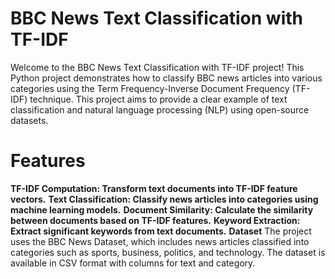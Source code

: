# BBC News Text Classification with TF-IDF

Welcome to the BBC News Text Classification with TF-IDF project! This Python project demonstrates how to classify BBC news articles into various categories using the Term Frequency-Inverse Document Frequency (TF-IDF) technique. This project aims to provide a clear example of text classification and natural language processing (NLP) using open-source datasets.

# Features

**TF-IDF Computation: Transform text documents into TF-IDF feature vectors.**
**Text Classification: Classify news articles into categories using machine learning models.**
**Document Similarity: Calculate the similarity between documents based on TF-IDF features.**
**Keyword Extraction: Extract significant keywords from text documents.**
**Dataset**
The project uses the BBC News Dataset, which includes news articles classified into categories such as sports, business, politics, and technology. The dataset is available in CSV format with columns for text and category.
